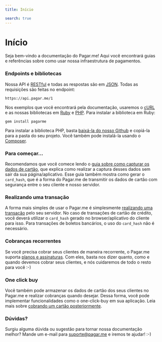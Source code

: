```yaml
---
title: Início

search: true
---
```


# Início

Seja bem-vindo a documentação do Pagar.me! Aqui você encontrará guias e
referências sobre como usar nossa infraestrutura de pagamentos.

### Endpoints e bibliotecas

Nossa API é
[RESTful](http://en.wikipedia.org/wiki/Representational_state_transfer) e todas
as respostas são em [JSON](http://www.json.org). Todas as requisições são
feitas no endpoint:

```
https://api.pagar.me/1
```

Nos exemplos que você encontrará pela documentação, usaremos o
[cURL](http://curl.haxx.se) e as nossas bibliotecas em
[Ruby](https://github.com/pagarme/pagarme-ruby) e
[PHP](https://github.com/pagarme/pagarme-php). Para instalar a biblioteca em
Ruby:

```
gem install pagarme
```

Para instalar a biblioteca PHP, basta [baixá-la do nosso
Github](https://github.com/pagarme/pagarme-php) e copiá-la para a pasta do seu
projeto. Você também pode instalá-la usando o [Composer](https://getcomposer.org).

### Para começar...

Recomendamos que você comece lendo o [guia sobre como capturar os dados de
cartão](/capturing-card-data), que explica como realizar a captura desses dados
sem sair da sua página/aplicativo. Esse guia também mostra como gerar o
`card_hash`, que é a forma do Pagar.me de transmitir os dados de cartão com
segurança entre o seu cliente e nosso servidor.

### Realizando uma transação

A forma mais simples de usar o Pagar.me é simplesmente [realizando uma
transação](/transactions) pelo seu servidor. No caso de transações de cartão de
crédito, você deverá utilizar o `card_hash` gerado no browser/aplicativo do
cliente para isso. Para transações de boletos bancários, o uso do `card_hash`
não é necessário.

### Cobranças recorrentes

Se você precisa cobrar seus clientes de maneira recorrente, o Pagar.me suporta
[planos e assinaturas](/plans-subscriptions). Com eles, basta nos dizer quanto,
como e quando devemos cobrar seus clientes, e nós cuidaremos de todo o resto para
você :-)

### One click buy

Você também pode armazenar os dados de cartão dos seus clientes no Pagar.me e
realizar cobranças quando desejar. Dessa forma, você pode implementar
funcionalidades como o one-click-buy em sua aplicação. Leia mais sobre
[cobrando um cartão posteriormente](/cards).

### Dúvidas?

Surgiu alguma dúvida ou sugestão para tornar nossa documentação melhor? Mande
um e-mail para [suporte@pagar.me](mailto:suporte@pagar.me) e iremos te ajudar!
:-)
